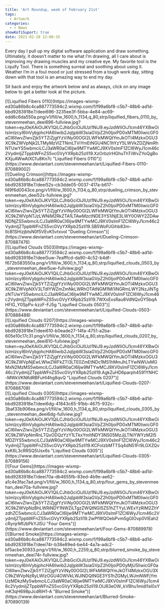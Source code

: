 ```yaml
---
title: 'Art Roundup, week of February 21st'
tags:
  - Artwork
categories:
  - - News
showKofiSuport: true
date: 2021-02-28 12:06:15
---
```


Every day I pull up my digital software application and draw something. Ultimately, it doesn’t matter to me what I’m drawing, all I care about is improving my drawing muscles and my creative eye. My favorite tool is the Liquify Tool. There is something surreal and soothing about using it. Weather I’m in a foul mood or just stressed from a tough work day, sitting down with that tool is an amazing way to end my day.<!-- more -->

Sit back and enjoy the artwork below and as always, click on any image below to get a better look at the picture.


<div class="center">[![Liquified Fibers 0110](https://images-wixmp-ed30a86b8c4ca887773594c2.wixmp.com/f/f99a6bf8-c5b7-48b6-ad1d-bbd9283918e7/deei696-3235ee3f-5bba-4e84-ac69-edd6c6da550a.png/v1/fill/w_1600,h_1134,q_80,strp/liquified_fibers_0110_by_stevenmeehan_deei696-fullview.jpg?token=eyJ0eXAiOiJKV1QiLCJhbGciOiJIUzI1NiJ9.eyJzdWIiOiJ1cm46YXBwOiIsImlzcyI6InVybjphcHA6Iiwib2JqIjpbW3siaGVpZ2h0IjoiPD0xMTM0IiwicGF0aCI6IlwvZlwvZjk5YTZiZjgtYzViNy00OGI2LWFkMWQtYmJkOTI4MzkxOGU3XC9kZWVpNjk2LTMyMzVlZTNmLTViYmEtNGU4NC1hYzY5LWVkZDZjNmRhNTUwYS5wbmciLCJ3aWR0aCI6Ijw9MTYwMCJ9XV0sImF1ZCI6WyJ1cm46c2VydmljZTppbWFnZS5vcGVyYXRpb25zIl19.XzOrbzlrHGhuThTiWvZYoQgBoKXjuAWwAtXCfu8Kn7c "Liquified Fibers 0110")](https://www.deviantart.com/stevenmeehan/art/Liquified-Fibers-0110-870889002)</div>

<div class="center">[![Dueling Crimson](https://images-wixmp-ed30a86b8c4ca887773594c2.wixmp.com/f/f99a6bf8-c5b7-48b6-ad1d-bbd9283918e7/deei52s-cb3dde05-0037-417a-b617-f49f6d0043ce.png/v1/fill/w_1600,h_1134,q_80,strp/dueling_crimson_by_stevenmeehan_deei52s-fullview.jpg?token=eyJ0eXAiOiJKV1QiLCJhbGciOiJIUzI1NiJ9.eyJzdWIiOiJ1cm46YXBwOiIsImlzcyI6InVybjphcHA6Iiwib2JqIjpbW3siaGVpZ2h0IjoiPD0xMTM0IiwicGF0aCI6IlwvZlwvZjk5YTZiZjgtYzViNy00OGI2LWFkMWQtYmJkOTI4MzkxOGU3XC9kZWVpNTJzLWNiM2RkZTA1LTAwMzctNDE3YS1iNjE3LWY0OWY2ZDAwNDNjZS5wbmciLCJ3aWR0aCI6Ijw9MTYwMCJ9XV0sImF1ZCI6WyJ1cm46c2VydmljZTppbWFnZS5vcGVyYXRpb25zIl19.SB5WoPJGihb83m-IIcB1SHizjbtsN0f5VEvK5vtxvoI "Dueling Crimson")](https://www.deviantart.com/stevenmeehan/art/Dueling-Crimson-870887476)</div>

<div class="center">[![Liquified Clouds 0503](https://images-wixmp-ed30a86b8c4ca887773594c2.wixmp.com/f/f99a6bf8-c5b7-48b6-ad1d-bbd9283918e7/deei5uw-7eafffcd-da90-4c52-b4df-f672b583550a.png/v1/fill/w_1600,h_1134,q_80,strp/liquified_clouds_0503_by_stevenmeehan_deei5uw-fullview.jpg?token=eyJ0eXAiOiJKV1QiLCJhbGciOiJIUzI1NiJ9.eyJzdWIiOiJ1cm46YXBwOiIsImlzcyI6InVybjphcHA6Iiwib2JqIjpbW3siaGVpZ2h0IjoiPD0xMTM0IiwicGF0aCI6IlwvZlwvZjk5YTZiZjgtYzViNy00OGI2LWFkMWQtYmJkOTI4MzkxOGU3XC9kZWVpNXV3LTdlYWZmZmNkLWRhOTAtNGM1Mi1iNGRmLWY2NzJiNTgzNTUwYS5wbmciLCJ3aWR0aCI6Ijw9MTYwMCJ9XV0sImF1ZCI6WyJ1cm46c2VydmljZTppbWFnZS5vcGVyYXRpb25zIl19.7WXxExsRau8VdNQxGY5bqAHFlG_Y0SpPx-kzzF-FJ5g "Liquified Clouds 0503")](https://www.deviantart.com/stevenmeehan/art/Liquified-Clouds-0503-870888488)</div>

<div class="center">[![Liquified Clouds 0207](https://images-wixmp-ed30a86b8c4ca887773594c2.wixmp.com/f/f99a6bf8-c5b7-48b6-ad1d-bbd9283918e7/deei610-b0eade27-14fa-4751-a2ba-605e10c17c31.png/v1/fill/w_1600,h_1134,q_80,strp/liquified_clouds_0207_by_stevenmeehan_deei610-fullview.jpg?token=eyJ0eXAiOiJKV1QiLCJhbGciOiJIUzI1NiJ9.eyJzdWIiOiJ1cm46YXBwOiIsImlzcyI6InVybjphcHA6Iiwib2JqIjpbW3siaGVpZ2h0IjoiPD0xMTM0IiwicGF0aCI6IlwvZlwvZjk5YTZiZjgtYzViNy00OGI2LWFkMWQtYmJkOTI4MzkxOGU3XC9kZWVpNjEwLWIwZWFkZTI3LTE0ZmEtNDc1MS1hMmJhLTYwNWUxMGMxN2MzMS5wbmciLCJ3aWR0aCI6Ijw9MTYwMCJ9XV0sImF1ZCI6WyJ1cm46c2VydmljZTppbWFnZS5vcGVyYXRpb25zIl19.AgkZuHD6parph4591YNHC-MWkVKNKdRBFuHl4hg8qvQ "Liquified Clouds 0207")](https://www.deviantart.com/stevenmeehan/art/Liquified-Clouds-0207-870888708)</div>

<div class="center">[![Liquified Clouds 0305](https://images-wixmp-ed30a86b8c4ca887773594c2.wixmp.com/f/f99a6bf8-c5b7-48b6-ad1d-bbd9283918e7/deei6dg-41843c65-91bb-4675-932c-3baf33b906ea.png/v1/fill/w_1600,h_1134,q_80,strp/liquified_clouds_0305_by_stevenmeehan_deei6dg-fullview.jpg?token=eyJ0eXAiOiJKV1QiLCJhbGciOiJIUzI1NiJ9.eyJzdWIiOiJ1cm46YXBwOiIsImlzcyI6InVybjphcHA6Iiwib2JqIjpbW3siaGVpZ2h0IjoiPD0xMTM0IiwicGF0aCI6IlwvZlwvZjk5YTZiZjgtYzViNy00OGI2LWFkMWQtYmJkOTI4MzkxOGU3XC9kZWVpNmRnLTQxODQzYzY1LTkxYmItNDY3NS05MzJjLTNiYWYzM2I5MDZlYS5wbmciLCJ3aWR0aCI6Ijw9MTYwMCJ9XV0sImF1ZCI6WyJ1cm46c2VydmljZTppbWFnZS5vcGVyYXRpb25zIl19.KCFoIzbMTTSq4dN51Fr9LGXZQvkxK6L3cRRSQ5Usx6s "Liquified Clouds 0305")](https://www.deviantart.com/stevenmeehan/art/Liquified-Clouds-0305-870889156)</div>

<div class="center">[![Four Gems](https://images-wixmp-ed30a86b8c4ca887773594c2.wixmp.com/f/f99a6bf8-c5b7-48b6-ad1d-bbd9283918e7/deei70a-db4655fb-83ed-4b9e-ae62-a1c4e3fac7ad.png/v1/fill/w_1600,h_1134,q_80,strp/four_gems_by_stevenmeehan_deei70a-fullview.jpg?token=eyJ0eXAiOiJKV1QiLCJhbGciOiJIUzI1NiJ9.eyJzdWIiOiJ1cm46YXBwOiIsImlzcyI6InVybjphcHA6Iiwib2JqIjpbW3siaGVpZ2h0IjoiPD0xMTM0IiwicGF0aCI6IlwvZlwvZjk5YTZiZjgtYzViNy00OGI2LWFkMWQtYmJkOTI4MzkxOGU3XC9kZWVpNzBhLWRiNDY1NWZiLTgzZWQtNGI5ZS1hZTYyLWExYzRlM2ZhYzdhZC5wbmciLCJ3aWR0aCI6Ijw9MTYwMCJ9XV0sImF1ZCI6WyJ1cm46c2VydmljZTppbWFnZS5vcGVyYXRpb25zIl19.2wPfWQOebPvm5gGIOvp0VlEah2cRynjrMfJbPkYJl5U "Four Gems")](https://www.deviantart.com/stevenmeehan/art/Four-Gems-870889978)</div>

<div class="center">[![Blurred Smoke](https://images-wixmp-ed30a86b8c4ca887773594c2.wixmp.com/f/f99a6bf8-c5b7-48b6-ad1d-bbd9283918e7/deei74r-b38e89ed-be44-4a7a-adc2-bf5acbe30933.png/v1/fill/w_1600,h_2259,q_80,strp/blurred_smoke_by_stevenmeehan_deei74r-fullview.jpg?token=eyJ0eXAiOiJKV1QiLCJhbGciOiJIUzI1NiJ9.eyJzdWIiOiJ1cm46YXBwOiIsImlzcyI6InVybjphcHA6Iiwib2JqIjpbW3siaGVpZ2h0IjoiPD0yMjU5IiwicGF0aCI6IlwvZlwvZjk5YTZiZjgtYzViNy00OGI2LWFkMWQtYmJkOTI4MzkxOGU3XC9kZWVpNzRyLWIzOGU4OWVkLWJlNDQtNGE3YS1hZGMyLWJmNWFjYmUzMDkzMy5wbmciLCJ3aWR0aCI6Ijw9MTYwMCJ9XV0sImF1ZCI6WyJ1cm46c2VydmljZTppbWFnZS5vcGVyYXRpb25zIl19.OlJ83eOW_kVBhu1midI1sI0xYmK3qH698pJcdRiH1-A "Blurred Smoke")](https://www.deviantart.com/stevenmeehan/art/Blurred-Smoke-870890139)</div>